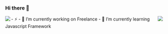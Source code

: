 ### Hi there 👋


  <img align="left" src="https://github-readme-stats.vercel.app/api?username=nopparat231&show_icons=true&theme=onedark" />

  <img align="right" src="https://github-readme-stats.vercel.app/api/top-langs/?username=nopparat231&show_icons=true&theme=tokyonight" />
- ⚡
- 🔭 I’m currently working on Freelance
- 🌱 I’m currently learning Javascript Framework

<!--
**nopparat231/nopparat231** is a ✨ _special_ ✨ repository because its `README.md` (this file) appears on your GitHub profile.

Here are some ideas to get you started:

- 🔭 I’m currently working on ...
- 🌱 I’m currently learning ...
- 👯 I’m looking to collaborate on ...
- 🤔 I’m looking for help with ...
- 💬 Ask me about ...
- 📫 How to reach me: ...
- 😄 Pronouns: ...
- ⚡ Fun fact: ...
-->
